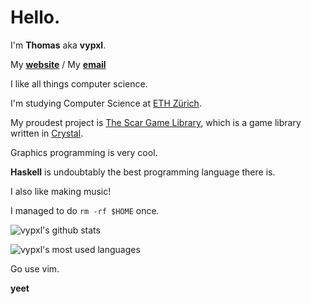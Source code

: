 # Hello.

I'm **Thomas** aka **vypxl**.

My **[website](https://vypxl.io/)** / My **[email](mailto:thomas@vypxl.io)**

I like all things computer science.

I'm studying Computer Science at [ETH Zürich](https://ethz.ch/).

My proudest project is [The Scar Game Library](https://github.com/vypxl/scar), which is a game library written in [Crystal](https://crystal-lang.org).

Graphics programming is very cool.

**Haskell** is undoubtably the best programming language there is.

I also like making music!

I managed to do `rm -rf $HOME` once.

![vypxl's github stats](https://github-readme-stats.vercel.app/api?username=vypxl&show_icons=true&theme=dark&count_private=true)

![vypxl's most used languages](https://github-readme-stats.vercel.app/api/top-langs/?username=vypxl&layout=compact&theme=dark&count_private=true)

Go use vim.

**yeet**
